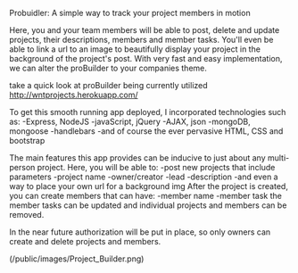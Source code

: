 Probuidler: A simple way to track your project members in motion


Here, you and your team members will be able to post, delete and update projects,
their descriptions, members and member tasks. You'll even be able to link a url
to an image to beautifully display your project in the background of the project's
post. With very fast and easy implementation, we can alter the proBuilder to your companies theme.

take a quick look at proBuilder being currently utilized
http://wntprojects.herokuapp.com/

To get this smooth running app deployed, I incorporated technologies such as:
-Express, NodeJS
-javaScript, jQuery
-AJAX, json
-mongoDB, mongoose
-handlebars
-and of course the ever pervasive HTML, CSS and bootstrap

The main features this app provides can be inducive to just about any multi-person
project. Here, you will be able to:
  -post new projects that include parameters
    -project name
    -owner/creator
    -lead
    -description
    -and even a way to place your own url for a background img
After the project is created, you can create members that can have:
  -member name
  -member task
the member tasks can be updated and individual projects and members can be removed.


In the near future authorization will be put in place, so only owners can create and delete projects and members.

(/public/images/Project_Builder.png)
